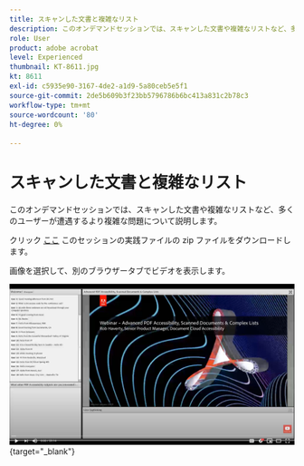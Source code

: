 ```yaml
---
title: スキャンした文書と複雑なリスト
description: このオンデマンドセッションでは、スキャンした文書や複雑なリストなど、多くのユーザーが遭遇するより複雑な問題について説明します
role: User
product: adobe acrobat
level: Experienced
thumbnail: KT-8611.jpg
kt: 8611
exl-id: c5935e90-3167-4de2-a1d9-5a80ceb5e5f1
source-git-commit: 2de5b609b3f23bb5796786b6bc413a831c2b78c3
workflow-type: tm+mt
source-wordcount: '80'
ht-degree: 0%

---
```


# スキャンした文書と複雑なリスト

このオンデマンドセッションでは、スキャンした文書や複雑なリストなど、多くのユーザーが遭遇するより複雑な問題について説明します。

クリック [ここ](../assets/accessibilitysession4.zip) このセッションの実践ファイルの zip ファイルをダウンロードします。

画像を選択して、別のブラウザータブでビデオを表示します。

[![セッション 4 のビデオ](../assets/Accessibilitysession4_YT.png)](https://youtu.be/RuBk6DqJBFc){target=&quot;_blank&quot;}
